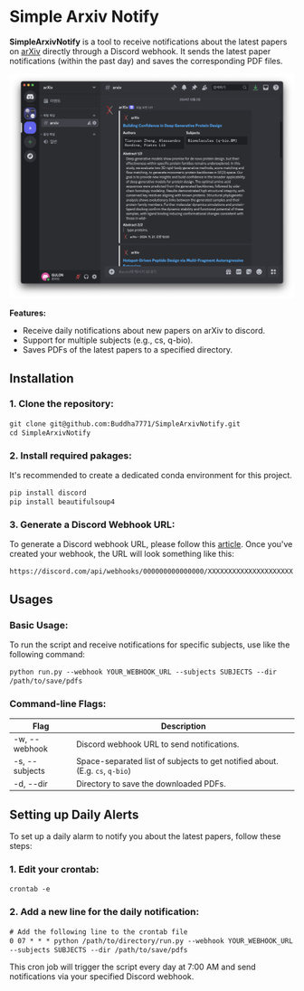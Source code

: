# Simple Arxiv Notify
**SimpleArxivNotify** is a tool to receive notifications about the latest papers on [arXiv](https://arxiv.org) directly through a Discord webhook. It sends the latest paper notifications (within the past day) and saves the corresponding PDF files.

<img src="image/webhook.png">  

**Features:**
- Receive daily notifications about new papers on arXiv to discord.
- Support for multiple subjects (e.g., cs, q-bio).
- Saves PDFs of the latest papers to a specified directory.


## Installation

### 1. Clone the repository:
    git clone git@github.com:Buddha7771/SimpleArxivNotify.git
    cd SimpleArxivNotify

### 2. Install required pakages:
It's recommended to create a dedicated conda environment for this project.

    pip install discord
    pip install beautifulsoup4

### 3. Generate a Discord Webhook URL:

To generate a Discord webhook URL, please follow this [article](https://support.discord.com/hc/en-us/articles/228383668-Intro-to-Webhooks).
Once you've created your webhook, the URL will look something like this: 

    https://discord.com/api/webhooks/000000000000000/XXXXXXXXXXXXXXXXXXXXX


## Usages

### Basic Usage:
To run the script and receive notifications for specific subjects, use like the following command:

    python run.py --webhook YOUR_WEBHOOK_URL --subjects SUBJECTS --dir /path/to/save/pdfs

### Command-line Flags:
| Flag | Description | 
|--|--|
| -w, --webhook | Discord webhook URL to send notifications. |
| -s, --subjects | Space-separated list of subjects to get notified about. (E.g. `cs`, `q-bio`) |
| -d, --dir | Directory to save the downloaded PDFs. |


## Setting up Daily Alerts
To set up a daily alarm to notify you about the latest papers, follow these steps:

### 1. Edit your crontab:

    crontab -e

### 2. Add a new line for the daily notification:

    # Add the following line to the crontab file
    0 07 * * * python /path/to/directory/run.py --webhook YOUR_WEBHOOK_URL --subjects SUBJECTS --dir /path/to/save/pdfs

This cron job will trigger the script every day at 7:00 AM and send notifications via your specified Discord webhook.